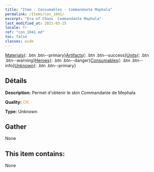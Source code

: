 ```yaml
---
title: "Item - Consumables - Commandante Mephala"
permalink: /Items/con_1041/
excerpt: "Era of Chaos  Commandante Mephala"
last_modified_at: 2021-03-25
locale: fr
ref: "con_1041.md"
toc: false
classes: wide
---
```

 [Materials](/fr/Items/){: .btn .btn--primary}[Artifacts](/fr/Items/Artifacts/){: .btn .btn--success}[Units](/fr/Items/Units/){: .btn .btn--warning}[Heroes](/fr/Items/Heroes/){: .btn .btn--danger}[Consumables](/fr/Items/Consumables/){: .btn .btn--info}[Unknown](/fr/Items/Unknown/){: .btn .btn--primary}

## Détails
 **Description:** Permet d'obtenir le skin Commandante de Mephala

 **Quality:** <span style="color: #FF8C00">OK</span>

 **Type:** Unknown

## Gather

  None

## This item contains:

  None

